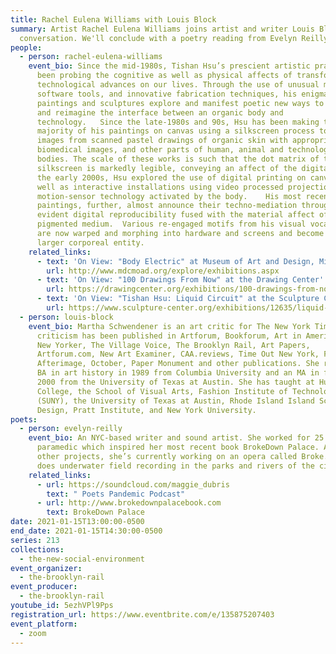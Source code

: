 ```yaml
---
title: Rachel Eulena Williams with Louis Block
summary: Artist Rachel Eulena Williams joins artist and writer Louis Block for a
  conversation. We'll conclude with a poetry reading from Evelyn Reilly.
people:
  - person: rachel-eulena-williams
    event_bio: Since the mid-1980s, Tishan Hsu’s prescient artistic practice has
      been probing the cognitive as well as physical affects of transformative
      technological advances on our lives. Through the use of unusual materials,
      software tools, and innovative fabrication techniques, his enigmatic
      paintings and sculptures explore and manifest poetic new ways to engage
      and reimagine the interface between an organic body and
      technology.   Since the late-1980s and 90s, Hsu has been making the
      majority of his paintings on canvas using a silkscreen process to fuse
      images from scanned pastel drawings of organic skin with appropriated
      biomedical images, and other parts of human, animal and technological
      bodies. The scale of these works is such that the dot matrix of the
      silkscreen is markedly legible, conveying an affect of the digital.  In
      the early 2000s, Hsu explored the use of digital printing on canvas as
      well as interactive installations using video processed projections with
      motion-sensor technology activated by the body.    His most recent
      paintings, further, almost announce their techno-mediation through an
      evident digital reproducibility fused with the material affect of
      pigmented medium.  Various re-engaged motifs from his visual vocabulary
      are now warped and morphing into hardware and screens and become part of a
      larger corporeal entity.
    related_links:
      - text: 'On View: "Body Electric" at Museum of Art and Design, Miami Dade College'
        url: http://www.mdcmoad.org/explore/exhibitions.aspx
      - text: 'On View: "100 Drawings From Now" at the Drawing Center'
        url: https://drawingcenter.org/exhibitions/100-drawings-from-now
      - text: 'On View: "Tishan Hsu: Liquid Circuit" at the Sculpture Center'
        url: https://www.sculpture-center.org/exhibitions/12635/liquid-circuit
  - person: louis-block
    event_bio: Martha Schwendener is an art critic for The New York Times. Her
      criticism has been published in Artforum, Bookforum, Art in America, The
      New Yorker, The Village Voice, The Brooklyn Rail, Art Papers,
      Artforum.com, New Art Examiner, CAA.reviews, Time Out New York, Flash Art,
      Afterimage, October, Paper Monument and other publications. She received a
      BA in art history in 1989 from Columbia University and an MA in fiction in
      2000 from the University of Texas at Austin. She has taught at Hunter
      College, the School of Visual Arts, Fashion Institute of Technology
      (SUNY), the University of Texas at Austin, Rhode Island Island School of
      Design, Pratt Institute, and New York University.
poets:
  - person: evelyn-reilly
    event_bio: An NYC-based writer and sound artist. She worked for 25 years as a
      paramedic which inspired her most recent book BrokeDown Palace. Among
      other projects, she’s currently working on an opera called Broke. She also
      does underwater field recording in the parks and rivers of the city.
    related_links:
      - url: https://soundcloud.com/maggie_dubris
        text: " Poets Pandemic Podcast"
      - url: http://www.brokedownpalacebook.com
        text: BrokeDown Palace
date: 2021-01-15T13:00:00-0500
end_date: 2021-01-15T14:30:00-0500
series: 213
collections:
  - the-new-social-environment
event_organizer:
  - the-brooklyn-rail
event_producer:
  - the-brooklyn-rail
youtube_id: 5ezhVPl9Pps
registration_url: https://www.eventbrite.com/e/135875207403
event_platform:
  - zoom
---
```

